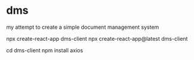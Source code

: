 # dms
my attempt to create a simple document management system

npx create-react-app dms-client
npx create-react-app@latest dms-client

cd dms-client
npm install axios

